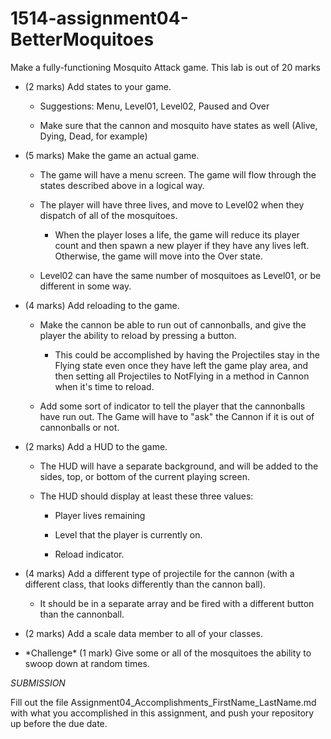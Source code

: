 # 1514-assignment04-BetterMoquitoes

Make a fully-functioning Mosquito Attack game. This lab is out of 20 marks
 
-   (2 marks) Add states to your game. 

    -   Suggestions: Menu, Level01, Level02, Paused and Over 

    -   Make sure that the cannon and mosquito have states as well (Alive, Dying, Dead, for example) 

-   (5 marks) Make the game an actual game.  

    -   The game will have a menu screen. The game will flow through the states described above in a logical way.

    -   The player will have three lives, and move to Level02 when they dispatch of all of the mosquitoes.  

        -   When the player loses a life, the game will reduce its player count and then spawn a new player if they have any lives left. Otherwise, the game will move into the Over state. 

    -   Level02 can have the same number of mosquitoes as Level01, or be different in some way. 

-   (4 marks) Add reloading to the game.  

    -   Make the cannon be able to run out of cannonballs, and give the player the ability to reload by pressing a button.
        -   This could be accomplished by having the Projectiles stay in the Flying state even once they have left the game play area, and then setting all Projectiles to NotFlying in a method in Cannon when it's time to reload. 

    -   Add some sort of indicator to tell the player that the cannonballs have run out. The Game will have to "ask" the Cannon if it is out of cannonballs or not. 


-   (2 marks) Add a HUD to the game.  

    -   The HUD will have a separate background, and will be added to the sides, top, or bottom of the current playing screen.  

    -   The HUD should display at least these three values: 

        -   Player lives remaining 

        -   Level that the player is currently on. 

        -   Reload indicator. 

-   (4 marks) Add a different type of projectile for the cannon (with a different class, that looks differently than the cannon ball).  

    -   It should be in a separate array and be fired with a different button than the cannonball. 

-   (2 marks) Add a scale data member to all of your classes. 

-   \*Challenge\* (1 mark) Give some or all of the mosquitoes the ability to swoop down at random times.

*SUBMISSION*

Fill out the file Assignment04_Accomplishments_FirstName_LastName.md with what you accomplished in this assignment, and push your repository up before the due date.
